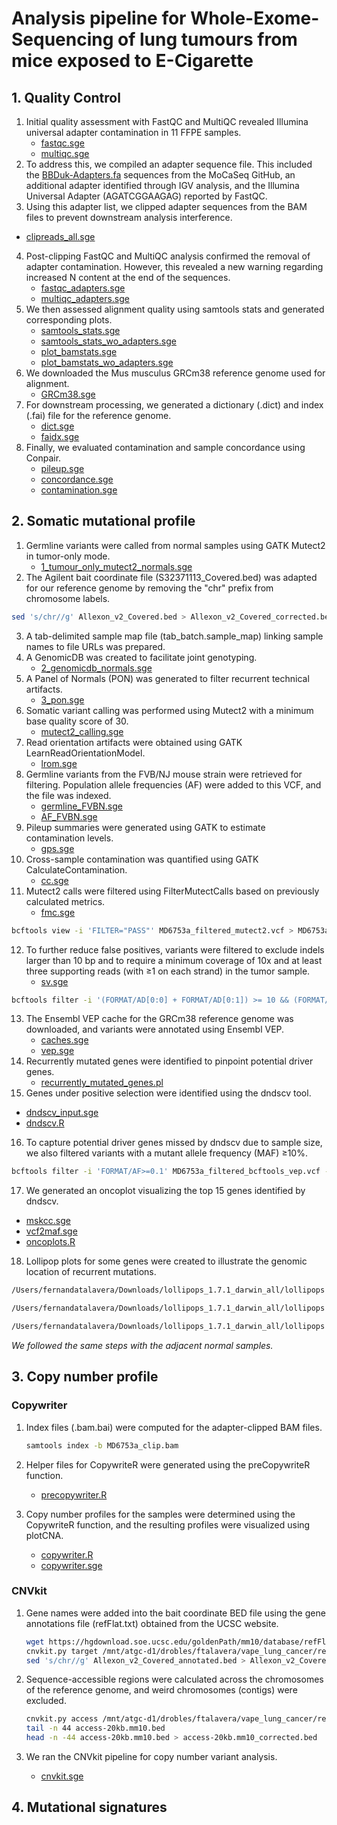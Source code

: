 # Analysis pipeline for Whole-Exome-Sequencing of lung tumours from mice exposed to E-Cigarette

## 1. Quality Control
1. Initial quality assessment with FastQC and MultiQC revealed Illumina universal adapter contamination in 11 FFPE samples.
   - [fastqc.sge](1_quality_control/1_fastqc/fastqc.sge)
   - [multiqc.sge](1_quality_control/1_fastqc/multiqc.sge)
2. To address this, we compiled an adapter sequence file. This included the [BBDuk-Adapters.fa](1_quality_control/1_fastqc/adapters/BBDuk-Adapters.fa) sequences from the MoCaSeq GitHub, an additional adapter identified through IGV analysis, and the Illumina Universal Adapter (AGATCGGAAGAG) reported by FastQC.
3. Using this adapter list, we clipped adapter sequences from the BAM files to prevent downstream analysis interference.
  - [clipreads_all.sge](1_quality_control/1_fastqc/adapters/clipreads_all.sge)
4. Post-clipping FastQC and MultiQC analysis confirmed the removal of adapter contamination. However, this revealed a new warning regarding increased N content at the end of the sequences.
   - [fastqc_adapters.sge](1_quality_control/1_fastqc/adapters/fastqc_adapters.sge)
   - [multiqc_adapters.sge](1_quality_control/1_fastqc/adapters/multiqc_adapters.sge)
5. We then assessed alignment quality using samtools stats and generated corresponding plots.
   - [samtools_stats.sge](1_quality_control/2_samtools_stats/samtools_stats.sge)
   - [samtools_stats_wo_adapters.sge](1_quality_control/2_samtools_stats/samtools_stats_wo_adapters.sge)
   - [plot_bamstats.sge](1_quality_control/3_plot_bamstats/plot_bamstats.sge)
   - [plot_bamstats_wo_adapters.sge](1_quality_control/3_plot_bamstats/plot_bamstats_wo_adapters.sge)
6. We downloaded the Mus musculus GRCm38 reference genome used for alignment.
   - [GRCm38.sge](reference/GRCm38.sge)
7. For downstream processing, we generated a dictionary (.dict) and index (.fai) file for the reference genome.
   - [dict.sge](reference/dict.sge)
   - [faidx.sge](reference/faidx.sge)
8. Finally, we evaluated contamination and sample concordance using Conpair.
   - [pileup.sge](1_quality_control/4_conpair/1_pileup/pileup.sge)
   - [concordance.sge](1_quality_control/4_conpair/2_concordance/concordance.sge)
   - [contamination.sge](1_quality_control/4_conpair/3_contamination/contamination.sge)

## 2. Somatic mutational profile
1. Germline variants were called from normal samples using GATK Mutect2 in tumor-only mode.
   - [1_tumour_only_mutect2_normals.sge](2_somatic_mutational_profile/1_pon/1_tumour_only_mutect2_normals.sge)
2. The Agilent bait coordinate file (S32371113_Covered.bed) was adapted for our reference genome by removing the "chr" prefix from chromosome labels.

```bash
sed 's/chr//g' Allexon_v2_Covered.bed > Allexon_v2_Covered_corrected.bed
```

3. A tab-delimited sample map file (tab_batch.sample_map) linking sample names to file URLs was prepared.
4. A GenomicDB was created to facilitate joint genotyping.
   - [2_genomicdb_normals.sge](2_somatic_mutational_profile/1_pon/2_genomicdb_normals.sge)
5. A Panel of Normals (PON) was generated to filter recurrent technical artifacts.
   - [3_pon.sge](2_somatic_mutational_profile/1_pon/3_pon.sge)
6. Somatic variant calling was performed using Mutect2 with a minimum base quality score of 30.
   - [mutect2_calling.sge](2_somatic_mutational_profile/2_calls/tumour/mutect2_calling.sge)
7. Read orientation artifacts were obtained using GATK LearnReadOrientationModel.
    - [lrom.sge](2_somatic_mutational_profile/3_orientation_model_priors/tumour/lrom.sge)
8. Germline variants from the FVB/NJ mouse strain were retrieved for filtering. Population allele frequencies (AF) were added to this VCF, and the file was indexed.
    - [germline_FVBN.sge](germline/germline_FVBN.sge)
    - [AF_FVBN.sge](germline/AF_FVBN.sge)
9. Pileup summaries were generated using GATK to estimate contamination levels.
    - [gps.sge](2_somatic_mutational_profile/4_calculate_contamination/tumour/gps.sge)
10. Cross-sample contamination was quantified using GATK CalculateContamination.
    - [cc.sge](2_somatic_mutational_profile/4_calculate_contamination/tumour/cc.sge)
11. Mutect2 calls were filtered using FilterMutectCalls based on previously calculated metrics.
    - [fmc.sge](2_somatic_mutational_profile/5_filterd_calls/tumour/fmc.sge)

```bash
bcftools view -i 'FILTER="PASS"' MD6753a_filtered_mutect2.vcf > MD6753a_filtered_mutect2_passed.vcf
```

12. To further reduce false positives, variants were filtered to exclude indels larger than 10 bp and to require a minimum coverage of 10x and at least three supporting reads (with ≥1 on each strand) in the tumor sample.
    - [sv.sge](2_somatic_mutational_profile/5_filterd_calls/tumour/sv.sge)

```bash
bcftools filter -i '(FORMAT/AD[0:0] + FORMAT/AD[0:1]) >= 10 && (FORMAT/AD[1:0] + FORMAT/AD[1:1]) >= 10 && FORMAT/AD[0:1] >= 3 && FORMAT/AD[1:1] = 0 && FORMAT/SB[0:2] >= 1 && FORMAT/SB[0:3] >= 1' MD6753a_filtered_mutect2_pass_selected.vcf -Oz -o MD6753a_filtered_bcftools.vcf
```

13. The Ensembl VEP cache for the GRCm38 reference genome was downloaded, and variants were annotated using Ensembl VEP.
    - [caches.sge](2_somatic_mutational_profile/6_annotation/caches.sge)
    - [vep.sge](2_somatic_mutational_profile/6_annotation/tumour/vep.sge)
14. Recurrently mutated genes were identified to pinpoint potential driver genes.
    - [recurrently_mutated_genes.pl](2_somatic_mutational_profile/7_dndscv/recurrently_mutated_genes.pl)
15. Genes under positive selection were identified using the dndscv tool.
   - [dndscv_input.sge](2_somatic_mutational_profile/7_dndscv/dndscv_input.sge)
   - [dndscv.R](2_somatic_mutational_profile/7_dndscv/dndscv.R)
16. To capture potential driver genes missed by dndscv due to sample size, we also filtered variants with a mutant allele frequency (MAF) ≥10%.

```bash
bcftools filter -i 'FORMAT/AF>=0.1' MD6753a_filtered_bcftools_vep.vcf -Oz -o MD6753a_filtered_bcftools_vep_MAF.vcf
```

17. We generated an oncoplot visualizing the top 15 genes identified by dndscv.
   - [mskcc.sge](2_somatic_mutational_profile/8_maftools/mskcc.sge)
   - [vcf2maf.sge](2_somatic_mutational_profile/8_maftools/vcf2maf.sge)
   - [oncoplots.R](2_somatic_mutational_profile/8_maftools/oncoplots.R)
18. Lollipop plots for some genes were created to illustrate the genomic location of recurrent mutations.

```bash
/Users/fernandatalavera/Downloads/lollipops_1.7.1_darwin_all/lollipops -o=Braf.png -legend -labels -dpi=300 -U P28028 V637E V584E

/Users/fernandatalavera/Downloads/lollipops_1.7.1_darwin_all/lollipops -o=Kras.png -legend -labels -dpi=300 -U P32883 Q61R Q61H G12D

/Users/fernandatalavera/Downloads/lollipops_1.7.1_darwin_all/lollipops -o=Rreb1.png -legend -labels -dpi=300 -U Q3UH06 G1163V A1374V
```

*We followed the same steps with the adjacent normal samples.*

## 3. Copy number profile
  
  ### Copywriter
  1. Index files (.bam.bai) were computed for the adapter-clipped BAM files. 

     ```bash
     samtools index -b MD6753a_clip.bam 
     ```
     
  2. Helper files for CopywriteR were generated using the preCopywriteR function.
     - [precopywriter.R](3_copy_number_profile/copywriter/tumour/precopywriter.R)
  3. Copy number profiles for the samples were determined using the CopywriteR function, and the resulting profiles were visualized using plotCNA.
     - [copywriter.R](3_copy_number_profile/copywriter/tumour/copywriter.R)
     - [copywriter.sge](3_copy_number_profile/copywriter/tumour/copywriter.sge)

  ### CNVkit
  1. Gene names were added into the bait coordinate BED file using the gene annotations file (refFlat.txt) obtained from the UCSC website.

     ```bash
     wget https://hgdownload.soe.ucsc.edu/goldenPath/mm10/database/refFlat.txt.gz
     cnvkit.py target /mnt/atgc-d1/drobles/ftalavera/vape_lung_cancer/reference/agilent_bait/Allexon_v2_Covered.bed --annotate /mnt/Adenina/drobles/mtalavera/cnvkit/refFlat.txt -o Allexon_v2_Covered_annotated.bed
     sed 's/chr//g' Allexon_v2_Covered_annotated.bed > Allexon_v2_Covered_annotated_corrected.bed
     ```
     
  2. Sequence-accessible regions were calculated across the chromosomes of the reference genome, and weird chromosomes (contigs) were excluded.

     ```bash
     cnvkit.py access /mnt/atgc-d1/drobles/ftalavera/vape_lung_cancer/reference/GRCm38/Mus_musculus.GRCm38.68.dna.toplevel.fa -s 20000 -o access-20kb.mm10.bed
     tail -n 44 access-20kb.mm10.bed
     head -n -44 access-20kb.mm10.bed > access-20kb.mm10_corrected.bed
     ```
     
  3. We ran the CNVkit pipeline for copy number variant analysis.
     - [cnvkit.sge](3_copy_number_profile/cnvkit/tumour/cnvkit.sge)

## 4. Mutational signatures
